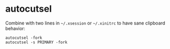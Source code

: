 # autocutsel

Combine with two lines in `~/.xsession` or `~/.xinitrc` to have sane
clipboard behavior:

    autocutsel -fork
    autocutsel -s PRIMARY -fork
